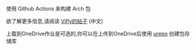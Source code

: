 使用 Github Actions 来构建 Arch 包

欲了解更多信息,请阅读 [Vifly的帖子](https://viflythink.com/Use_GitHubActions_to_build_AUR/) (中文)

上载到OneDrive作业是可选的,你可以在上传到OneDrive后使用 [urepo](https://github.com/vifly/urepo) 创建包存储库
